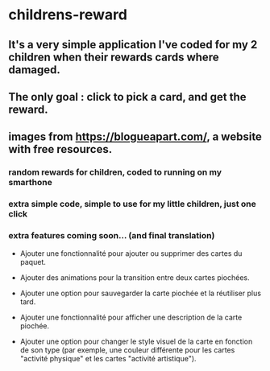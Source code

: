 # childrens-reward

## It's a very simple application I've coded for my 2 children when their rewards cards where damaged.
## The only goal : click to pick a card, and get the reward.

## images from https://blogueapart.com/, a website with free resources.

### random rewards for children, coded to running on my smarthone

### extra simple code, simple to use for my little children, just one click

### extra features coming soon... (and final translation)

- Ajouter une fonctionnalité pour ajouter ou supprimer des cartes du paquet.

- Ajouter des animations pour la transition entre deux cartes piochées.

- Ajouter une option pour sauvegarder la carte piochée et la réutiliser plus tard.

- Ajouter une fonctionnalité pour afficher une description de la carte piochée.

- Ajouter une option pour changer le style visuel de la carte en fonction de son type (par exemple, une couleur différente pour les cartes "activité physique" et les cartes "activité artistique").
